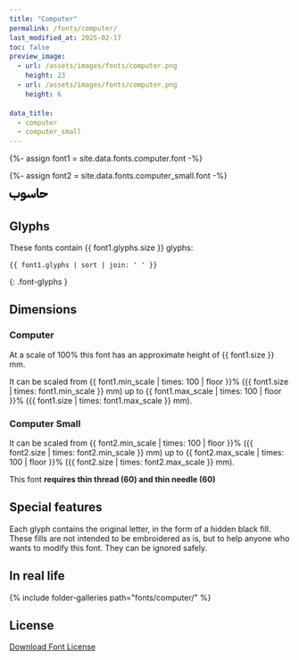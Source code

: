 ```yaml
---
title: "Computer"
permalink: /fonts/computer/
last_modified_at: 2025-02-17
toc: false
preview_image:
  - url: /assets/images/fonts/computer.png
    height: 23
  - url: /assets/images/fonts/computer.png
    height: 6

data_title:
  - computer
  - computer_small
---
```

{%- assign font1 = site.data.fonts.computer.font -%}

{%- assign font2 = site.data.fonts.computer_small.font -%}

<img
     src="/assets/images/fonts/computer.png"
     alt="Emilio20" height="23">

## Glyphs

These fonts contain  {{ font1.glyphs.size }} glyphs:

```
{{ font1.glyphs | sort | join: ' ' }}
```
{: .font-glyphs }

## Dimensions

### Computer

At a scale of 100% this font has an approximate height of {{ font1.size }} mm.

It can be scaled from {{ font1.min_scale | times: 100 | floor }}% ({{ font1.size | times: font1.min_scale }} mm)
up to {{ font1.max_scale | times: 100 | floor }}% ({{ font1.size | times: font1.max_scale }} mm).

### Computer Small

It can be scaled from {{ font2.min_scale | times: 100 | floor }}% ({{ font2.size | times: font2.min_scale }} mm)
up to {{ font2.max_scale | times: 100 | floor }}% ({{ font2.size | times: font2.max_scale }} mm).

This font **requires thin thread (60) and thin needle (60)**

## Special features

Each glyph contains the  original letter, in the form of a hidden black fill. These fills are not intended to be embroidered as is, but to help anyone who wants to modify this font. They can be ignored safely.

## In real life

{% include folder-galleries path="fonts/computer/" %}

## License

[Download Font License](https://github.com/inkstitch/inkstitch/tree/main/fonts/computer/LICENSE)
